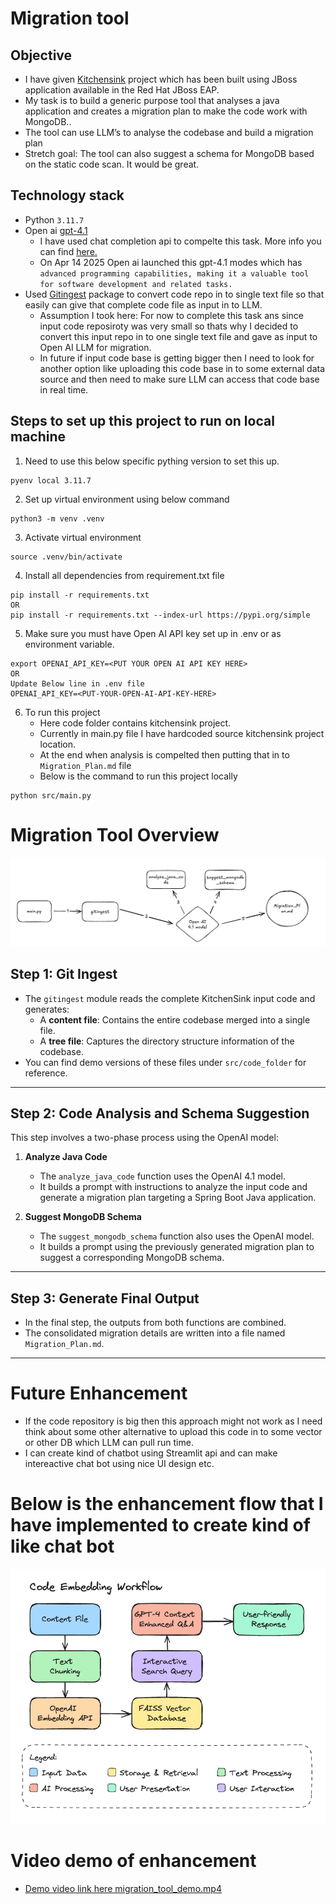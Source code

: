 # Migration tool 

## Objective
- I have given [Kitchensink](https://github.com/jboss-developer/jboss-eap-quickstarts/tree/8.0.x/kitchensink) project which has been built using JBoss application available in the Red Hat JBoss EAP.
- My task is to build a generic purpose tool that analyses a java application and creates a migration plan to make the code work with MongoDB.. 
- The tool can use LLM’s to analyse the codebase and build a migration plan
- Stretch goal: The tool can also suggest a schema for MongoDB based on the static code scan. It would be great.

## Technology stack 
- Python `3.11.7`
- Open ai [gpt-4.1](https://openai.com/index/gpt-4-1/)
    - I have used chat completion api to compelte this task. More info you can find [here.](https://platform.openai.com/docs/api-reference/chat/create)
    - On Apr 14 2025 Open ai launched this gpt-4.1 modes which has  `advanced programming capabilities, making it a valuable tool for software development and related tasks.`
- Used [Gitingest](https://github.com/cyclotruc/gitingest) package to convert code repo in to single text file so that easily can give that complete code file as input in to LLM.
    - Assumption I took here: For now to complete this task ans since input code reposiroty was very small so thats why I decided to convert this input repo in to one single text file and gave as input to Open AI LLM for migration. 
    - In future if input code base is getting bigger then I need to look for another option like uploading this code base in to some external data source and then need to make sure LLM can access that code base in real time.

## Steps to set up this project to run on local machine
1. Need to use this below specific pything version to set this up.
```
pyenv local 3.11.7
```
2. Set up virtual environment using below command 
```
python3 -m venv .venv
```
3. Activate virtual environment
```
source .venv/bin/activate
```
4. Install all dependencies from requirement.txt file
```
pip install -r requirements.txt
OR
pip install -r requirements.txt --index-url https://pypi.org/simple
```
5. Make sure you must have Open AI API key set up in .env or as environment variable. 
```
export OPENAI_API_KEY=<PUT YOUR OPEN AI API KEY HERE>
OR
Update Below line in .env file
OPENAI_API_KEY=<PUT-YOUR-OPEN-AI-API-KEY-HERE>
```
6. To run this project
    - Here code folder contains kitchensink project. 
    - Currently in main.py file I have hardcoded source kitchensink project location.
    - At the end when analysis is compelted then putting that in to `Migration_Plan.md` file
    - Below is the command to run this project locally
```
python src/main.py
```

# Migration Tool Overview

![High Level Overview](image.png)

## Step 1: Git Ingest

- The `gitingest` module reads the complete KitchenSink input code and generates:
  - A **content file**: Contains the entire codebase merged into a single file.
  - A **tree file**: Captures the directory structure information of the codebase.
- You can find demo versions of these files under `src/code_folder` for reference.

---

## Step 2: Code Analysis and Schema Suggestion

This step involves a two-phase process using the OpenAI model:

1. **Analyze Java Code**
   - The `analyze_java_code` function uses the OpenAI 4.1 model.
   - It builds a prompt with instructions to analyze the input code and generate a migration plan targeting a Spring Boot Java application.

2. **Suggest MongoDB Schema**
   - The `suggest_mongodb_schema` function also uses the OpenAI model.
   - It builds a prompt using the previously generated migration plan to suggest a corresponding MongoDB schema.

---

## Step 3: Generate Final Output

- In the final step, the outputs from both functions are combined.
- The consolidated migration details are written into a file named `Migration_Plan.md`.

---

# Future Enhancement
- If the code repository is big then this approach might not work as I need think about some other alternative to upload this code in to some vector or other DB which LLM can pull run time. 
- I can create kind of chatbot using Streamlit api and can make intereactive chat bot using nice UI design etc.

# Below is the enhancement flow that I have implemented to create kind of like chat bot

![High Level Overview](image_1.png)

# Video demo of enhancement
- [Demo video link here migration_tool_demo.mp4](./migration_tool_demo.mp4)
